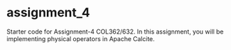# assignment_4

Starter code for Assignment-4 COL362/632. In this assignment, you will be implementing physical operators in Apache Calcite.